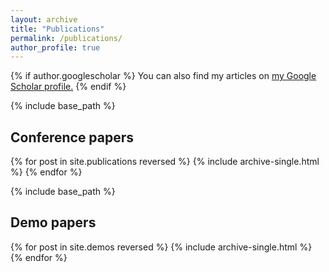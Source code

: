 ```yaml
---
layout: archive
title: "Publications"
permalink: /publications/
author_profile: true
---
```


{% if author.googlescholar %}
  You can also find my articles on <u><a href="{{author.googlescholar}}">my Google Scholar profile</a>.</u>
{% endif %}

{% include base_path %}

## Conference papers

{% for post in site.publications reversed %}
  {% include archive-single.html %}
{% endfor %}

{% include base_path %}

## Demo papers
{% for post in site.demos reversed %}
  {% include archive-single.html %}
{% endfor %}
